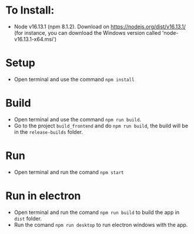 # To Install:
* Node v16.13.1 (npm 8.1.2). Download on https://nodejs.org/dist/v16.13.1/ (for instance, you can download the Windows version called 'node-v16.13.1-x64.msi')

# Setup
* Open terminal and use the command `npm install`

# Build
* Open terminal and use the command `npm run build`.
* Go to the project `build_frontend` and do `npm run build`, the build will be in the `release-builds` folder.

# Run
* Open terminal and run the comand `npm start`

# Run in electron
* Open terminal and run the comand `npm run build` to build the app in `dist` folder.
* Run the comand `npm run desktop` to run electron windows with the app.